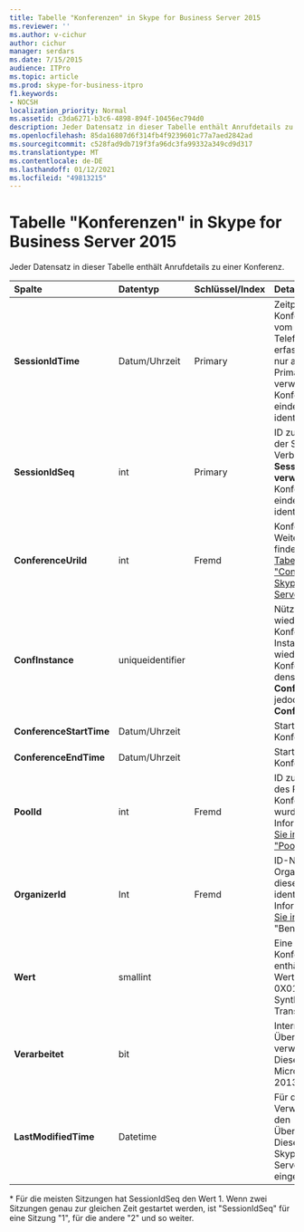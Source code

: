 ```yaml
---
title: Tabelle "Konferenzen" in Skype for Business Server 2015
ms.reviewer: ''
ms.author: v-cichur
author: cichur
manager: serdars
ms.date: 7/15/2015
audience: ITPro
ms.topic: article
ms.prod: skype-for-business-itpro
f1.keywords:
- NOCSH
localization_priority: Normal
ms.assetid: c3da6271-b3c6-4898-894f-10456ec794d0
description: Jeder Datensatz in dieser Tabelle enthält Anrufdetails zu einer Konferenz.
ms.openlocfilehash: 85da16807d6f314fb4f9239601c77a7aed2842ad
ms.sourcegitcommit: c528fad9db719f3fa96dc3fa99332a349cd9d317
ms.translationtype: MT
ms.contentlocale: de-DE
ms.lasthandoff: 01/12/2021
ms.locfileid: "49813215"
---
```

# <a name="conferences-table-in-skype-for-business-server-2015"></a>Tabelle "Konferenzen" in Skype for Business Server 2015
 
Jeder Datensatz in dieser Tabelle enthält Anrufdetails zu einer Konferenz.
  
|**Spalte**|**Datentyp**|**Schlüssel/Index**|**Details**|
|:-----|:-----|:-----|:-----|
|**SessionIdTime** <br/> |Datum/Uhrzeit  <br/> |Primary  <br/> |Zeitpunkt, zu dem die Konferenzanforderung vom Agent für die Telefonkonferenz erfasst wurde. Wird nur als Primärschlüssel verwendet, um eine Konferenzinstanz eindeutig zu identifizieren.  <br/> |
|**SessionIdSeq** <br/> |int  <br/> |Primary  <br/> |ID zur Identifikation der Sitzung. Wird in Verbindung mit **SessionIdTime verwendet,** um eine Konferenzinstanz eindeutig zu identifizieren. * <br/> |
|**ConferenceUriId** <br/> |int  <br/> |Fremd  <br/> |Konferenz-URI Weitere Informationen finden Sie in der [Tabelle "ConferenceUris" in Skype for Business Server 2015.](conferenceuris.md) <br/> |
|**ConfInstance** <br/> |uniqueidentifier  <br/> | <br/> |Nützlich für wiederkehrende Konferenzen; Jede Instanz einer wiederkehrenden Konferenz hat denselben **ConferenceUri,** hat jedoch eine andere **ConfInstance**. <br/> |
|**ConferenceStartTime** <br/> |Datum/Uhrzeit  <br/> | <br/> |Startzeit der Konferenz.  <br/> |
|**ConferenceEndTime** <br/> |Datum/Uhrzeit  <br/> | <br/> |Startzeit der Konferenz.  <br/> |
|**PoolId** <br/> |int  <br/> |Fremd  <br/> |ID zum Identifizieren des Pools, in dem die Konferenz erfasst wurde. Weitere Informationen [finden Sie in der Tabelle "Pools".](pools.md) <br/> |
|**OrganizerId** <br/> |Int  <br/> |Fremd  <br/> |ID-Nummer, um den Organisator-URI dieser Konferenz zu identifizieren. Weitere Informationen [finden Sie in der Tabelle](users.md) "Benutzer". <br/> |
|**Wert** <br/> |smallint  <br/> || Eine Bitmaske, die Konferenzattribute enthält. Die folgenden Werte sind möglich: <br/>  0X01 <br/>  Synthetic <br/>  Transaction <br/> |
|**Verarbeitet** <br/> |bit  <br/> ||Internes Feld, das vom Überwachungsdienst verwendet wird.  <br/> Dieses Feld wurde in Microsoft Lync Server 2013 eingeführt.  <br/> |
|**LastModifiedTime** <br/> |Datetime  <br/> ||Für die interne Verwendung durch den Überwachungsdienst.  <br/> Dieses Feld wurde in Skype for Business Server 2015 eingeführt.  <br/> |
   
\* Für die meisten Sitzungen hat SessionIdSeq den Wert 1. Wenn zwei Sitzungen genau zur gleichen Zeit gestartet werden, ist "SessionIdSeq" für eine Sitzung "1", für die andere "2" und so weiter.
  

